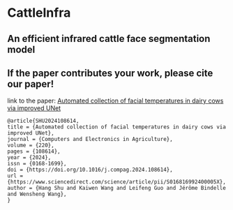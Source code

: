 # CattleInfra
## An efficient infrared cattle face segmentation model
## If the paper contributes your work, please cite our paper!
link to the paper: [Automated collection of facial temperatures in dairy cows via improved UNet](https://www.sciencedirect.com/science/article/pii/S016816992400005X)
```
@article{SHU2024108614,
title = {Automated collection of facial temperatures in dairy cows via improved UNet},
journal = {Computers and Electronics in Agriculture},
volume = {220},
pages = {108614},
year = {2024},
issn = {0168-1699},
doi = {https://doi.org/10.1016/j.compag.2024.108614},
url = {https://www.sciencedirect.com/science/article/pii/S016816992400005X},
author = {Hang Shu and Kaiwen Wang and Leifeng Guo and Jérôme Bindelle and Wensheng Wang},
}
```
